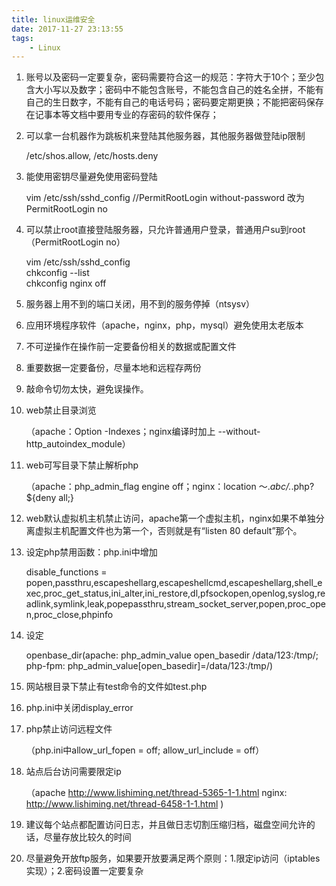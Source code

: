 ```yaml
---
title: linux运维安全
date: 2017-11-27 23:13:55
tags:
	- Linux
---
```

	
1. 账号以及密码一定要复杂，密码需要符合这一的规范：字符大于10个；至少包含大小写以及数字；密码中不能包含账号，不能包含自己的姓名全拼，不能有自己的生日数字，不能有自己的电话号码；密码要定期更换；不能把密码保存在记事本等文档中要用专业的存密码的软件保存；

2. 可以拿一台机器作为跳板机来登陆其他服务器，其他服务器做登陆ip限制
	
	/etc/shos.allow, /etc/hosts.deny

3. 能使用密钥尽量避免使用密码登陆     
	
	vim /etc/ssh/sshd_config  //PermitRootLogin without-password 改为 PermitRootLogin no

4. 可以禁止root直接登陆服务器，只允许普通用户登录，普通用户su到root（PermitRootLogin no）    
	
	vim /etc/ssh/sshd_config               
	chkconfig --list                               
	chkconfig nginx off

<!-- more -->

5. 服务器上用不到的端口关闭，用不到的服务停掉（ntsysv）

6. 应用环境程序软件（apache，nginx，php，mysql）避免使用太老版本

7. 不可逆操作在操作前一定要备份相关的数据或配置文件

8. 重要数据一定要备份，尽量本地和远程存两份

9. 敲命令切勿太快，避免误操作。 

10. web禁止目录浏览
	
	（apache：Option -Indexes；nginx编译时加上 --without-http_autoindex_module）

11. web可写目录下禁止解析php
	
	（apache：php_admin_flag engine off；nginx：location ～.*abc/.*\.php?${deny all;}

12. web默认虚拟机主机禁止访问，apache第一个虚拟主机，nginx如果不单独分离虚拟主机配置文件也为第一个，否则就是有“listen 80 default”那个。

13. 设定php禁用函数：php.ini中增加
	
	disable_functions = popen,passthru,escapeshellarg,escapeshellcmd,escapeshellarg,shell_exec,proc_get_status,ini_alter,ini_restore,dl,pfsockopen,openlog,syslog,readlink,symlink,leak,popepassthru,stream_socket_server,popen,proc_open,proc_close,phpinfo

14. 设定
	
	openbase_dir(apache: php_admin_value open_basedir /data/123:/tmp/; php-fpm: php_admin_value[open_basedir]=/data/123:/tmp/)

15. 网站根目录下禁止有test命令的文件如test.php

16. php.ini中关闭display_error

17. php禁止访问远程文件
	
	（php.ini中allow_url_fopen = off; allow_url_include = off）

18. 站点后台访问需要限定ip
	
	（apache http://www.lishiming.net/thread-5365-1-1.html nginx: http://www.lishiming.net/thread-6458-1-1.html )

19. 建议每个站点都配置访问日志，并且做日志切割压缩归档，磁盘空间允许的话，尽量存放比较久的时间

20. 尽量避免开放ftp服务，如果要开放要满足两个原则：1.限定ip访问（iptables实现）；2.密码设置一定要复杂




















